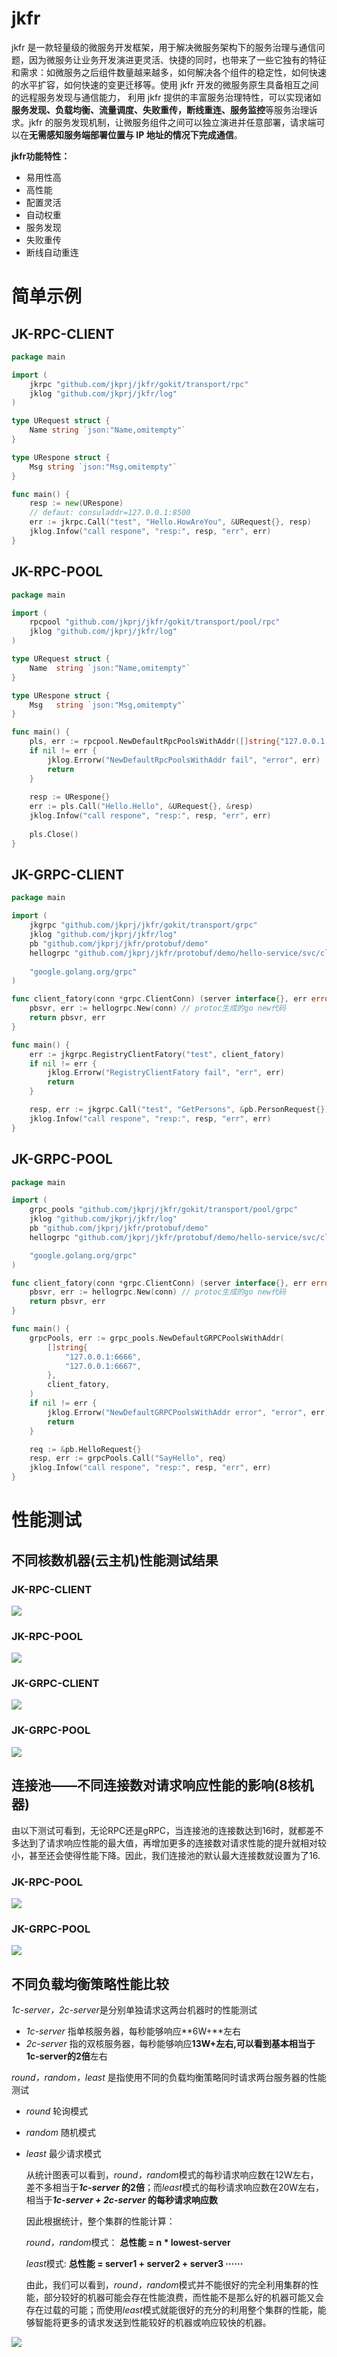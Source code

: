 # jkfr

jkfr 是一款轻量级的微服务开发框架，用于解决微服务架构下的服务治理与通信问题，因为微服务让业务开发演进更灵活、快捷的同时，也带来了一些它独有的特征和需求：如微服务之后组件数量越来越多，如何解决各个组件的稳定性，如何快速的水平扩容，如何快速的变更迁移等。使用 jkfr 开发的微服务原生具备相互之间的远程服务发现与通信能力， 利用 jkfr 提供的丰富服务治理特性，可以实现诸如**服务发现、负载均衡、流量调度、失败重传，断线重连、服务监控**等服务治理诉求。jkfr 的服务发现机制，让微服务组件之间可以独立演进并任意部署，请求端可以在**无需感知服务端部署位置与 IP 地址的情况下完成通信**。

**jkfr功能特性：**

- 易用性高
- 高性能
- 配置灵活
- 自动权重
- 服务发现
- 失败重传
- 断线自动重连



# 简单示例

## JK-RPC-CLIENT

```go
package main

import (
	jkrpc "github.com/jkprj/jkfr/gokit/transport/rpc"
	jklog "github.com/jkprj/jkfr/log"
)

type URequest struct {
	Name string `json:"Name,omitempty"`
}

type URespone struct {
	Msg string `json:"Msg,omitempty"`
}

func main() {
	resp := new(URespone)
	// defaut: consuladdr=127.0.0.1:8500
	err := jkrpc.Call("test", "Hello.HowAreYou", &URequest{}, resp)
	jklog.Infow("call respone", "resp:", resp, "err", err)
}

```



## JK-RPC-POOL

```go
package main

import (
	rpcpool "github.com/jkprj/jkfr/gokit/transport/pool/rpc"
	jklog "github.com/jkprj/jkfr/log"
)

type URequest struct {
	Name  string `json:"Name,omitempty"`
}

type URespone struct {
	Msg   string `json:"Msg,omitempty"`
}

func main() {
	pls, err := rpcpool.NewDefaultRpcPoolsWithAddr([]string{"127.0.0.1:6666", "127.0.0.1:6667"})
	if nil != err {
		jklog.Errorw("NewDefaultRpcPoolsWithAddr fail", "error", err)
		return
	}
    
    resp := URespone{}
    err := pls.Call("Hello.Hello", &URequest{}, &resp)
    jklog.Infow("call respone", "resp:", resp, "err", err)
    
    pls.Close()
}

```



## JK-GRPC-CLIENT

```go
package main

import (
	jkgrpc "github.com/jkprj/jkfr/gokit/transport/grpc"
	jklog "github.com/jkprj/jkfr/log"
	pb "github.com/jkprj/jkfr/protobuf/demo"
	hellogrpc "github.com/jkprj/jkfr/protobuf/demo/hello-service/svc/client/grpc"
    
	"google.golang.org/grpc"
)

func client_fatory(conn *grpc.ClientConn) (server interface{}, err error) {
	pbsvr, err := hellogrpc.New(conn) // protoc生成的go new代码
	return pbsvr, err
}

func main() {
	err := jkgrpc.RegistryClientFatory("test", client_fatory)
	if nil != err {
		jklog.Errorw("RegistryClientFatory fail", "err", err)
		return
	}

	resp, err := jkgrpc.Call("test", "GetPersons", &pb.PersonRequest{})
	jklog.Infow("call respone", "resp:", resp, "err", err)
}
```



## JK-GRPC-POOL

```go
package main

import (
	grpc_pools "github.com/jkprj/jkfr/gokit/transport/pool/grpc"
	jklog "github.com/jkprj/jkfr/log"
	pb "github.com/jkprj/jkfr/protobuf/demo"
	hellogrpc "github.com/jkprj/jkfr/protobuf/demo/hello-service/svc/client/grpc"

	"google.golang.org/grpc"
)

func client_fatory(conn *grpc.ClientConn) (server interface{}, err error) {
	pbsvr, err := hellogrpc.New(conn) // protoc生成的go new代码
	return pbsvr, err
}

func main() {
	grpcPools, err := grpc_pools.NewDefaultGRPCPoolsWithAddr(
		[]string{
			"127.0.0.1:6666",
			"127.0.0.1:6667",
		},
		client_fatory,
	)
	if nil != err {
		jklog.Errorw("NewDefaultGRPCPoolsWithAddr error", "error", err)
		return
	}

	req := &pb.HelloRequest{}
	resp, err := grpcPools.Call("SayHello", req)
	jklog.Infow("call respone", "resp:", resp, "err", err)
}
```



# 性能测试

## 不同核数机器(云主机)性能测试结果

### JK-RPC-CLIENT
![](images/JK-RPC-CLIENT.png)

### JK-RPC-POOL
![](images/JK-RPC-POOL.png)

### JK-GRPC-CLIENT
![](images/JK-GRPC-CLIENT.png)

### JK-GRPC-POOL
![](images/JK-GRPC-POOL.png)

## 连接池——不同连接数对请求响应性能的影响(8核机器)

由以下测试可看到，无论RPC还是gRPC，当连接池的连接数达到16时，就都差不多达到了请求响应性能的最大值，再增加更多的连接数对请求性能的提升就相对较小，甚至还会使得性能下降。因此，我们连接池的默认最大连接数就设置为了16.
### JK-RPC-POOL
![](images/JK-RPC-POOL-CONNS.png)
### JK-GRPC-POOL
![](images/JK-GRPC-POOL-CONNS.png)

## 不同负载均衡策略性能比较

  *1c-server，2c-server*是分别单独请求这两台机器时的性能测试

  - *1c-server* 指单核服务器，每秒能够响应**6W+**左右
  - *2c-server* 指的双核服务器，每秒能够响应**13W+**左右,可以看到基本**相当于1c-server的2倍**左右

  *round，random，least* 是指使用不同的负载均衡策略同时请求两台服务器的性能测试

  - *round* 轮询模式

  - *random* 随机模式

  - *least* 最少请求模式

    从统计图表可以看到，*round，random*模式的每秒请求响应数在12W左右，差不多相当于***1c-server* 的2倍**；而*least*模式的每秒请求响应数在20W左右，相当于***1c-server + 2c-server* 的每秒请求响应数**

    因此根据统计，整个集群的性能计算：

    *round，random*模式： **总性能 = n * lowest-server**

    *least*模式: **总性能 = server1 + server2 + server3 ······**

    由此，我们可以看到，*round，random*模式并不能很好的完全利用集群的性能，部分较好的机器可能会存在性能浪费，而性能不是那么好的机器可能又会存在过载的可能；而使用*least*模式就能很好的充分的利用整个集群的性能，能够智能将更多的请求发送到性能较好的机器或响应较快的机器。

![](images/BALANCER-STRATEGY.png)



